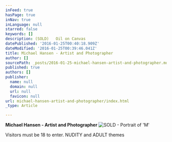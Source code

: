```yaml
---
inFeed: true
hasPage: true
inNav: true
inLanguage: null
starred: false
keywords: []
description: (SOLD)   Oil on Canvas
datePublished: '2016-01-25T00:40:18.909Z'
dateModified: '2016-01-25T00:39:46.041Z'
title: Michael Hansen - Artist and Photographer
author: []
sourcePath: _posts/2016-01-25-michael-hansen-artist-and-photographer.md
published: true
authors: []
publisher:
  name: null
  domain: null
  url: null
  favicon: null
url: michael-hansen-artist-and-photographer/index.html
_type: Article

---
```

**Michael Hansen - Artist and Photographer**
![SOLD - Portrait of 'M'](https://s3-us-west-2.amazonaws.com/the-grid-img/p/f8e8eecb9654685069b1fcd851685897eee95fe1.jpg)

Visitors must be 18 to enter.  NUDITY and ADULT themes